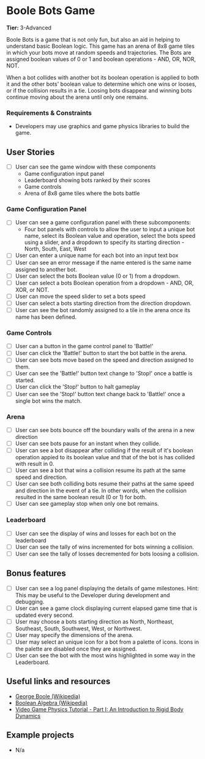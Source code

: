 # Boole Bots Game

**Tier:** 3-Advanced

Boole Bots is a game that is not only fun, but also an aid in helping to 
understand basic Boolean logic. This game has an arena of 8x8 game tiles in
which your bots move at random speeds and trajectories. The Bots are assigned
boolean values of 0 or 1 and boolean operations - AND, OR, NOR, NOT. 

When a bot collides with another bot its boolean operation is applied to both
it and the other bots' boolean value to determine which one wins or looses, or
if the collision results in a tie. Loosing bots disappear and winning bots 
continue moving about the arena until only one remains.

### Requirements & Constraints

- Developers may use graphics and game physics libraries to build the game.

## User Stories

-   [ ] User can see the game window with these components
    - Game configuration input panel
    - Leaderboard showing bots ranked by their scores
    - Game controls
    - Arena of 8x8 game tiles where the bots battle

### Game Configuration Panel
-   [ ] User can see a game configuration panel with these subcomponents:
    - Four bot panels with controls to allow the user to input a unique bot 
    name, select its Boolean value and operation, select the bots speed using a 
    slider, and a dropdown to specify its starting direction - North, South, 
    East, West
-   [ ] User can enter a unique name for each bot into an input text box
-   [ ] User can see an error message if the name entered is the same name
assigned to another bot.
-   [ ] User can select the bots Boolean value (0 or 1) from a dropdown.
-   [ ] User can select a bots Boolean operation from a dropdown - AND, OR, XOR,
or NOT.
-   [ ] User can move the speed slider to set a bots speed
-   [ ] User can select a bots starting direction from the direction dropdown.
-   [ ] User can see the bot randomly assigned to a tile in the arena once its
name has been defined.

### Game Controls
-   [ ] User can a button in the game control panel to 'Battle!'
-   [ ] User can click the 'Battle!' button to start the bot battle in the arena.
-   [ ] User can see bots move based on the speed and direction assigned to them.
-   [ ] User can see the 'Battle!' button text change to 'Stop!' once a battle
is started.
-   [ ] User can click the 'Stop!' button to halt gameplay
-   [ ] User can see the 'Stop!' button text change back to 'Battle!' once a
single bot wins the match.

### Arena
-   [ ] User can see bots bounce off the boundary walls of the arena in a new
direction
-   [ ] User can see bots pause for an instant when they collide.
-   [ ] User can see a bot disappear after colliding if the result of it's 
boolean operation appied to its boolean value and that of the bot is has 
collided with result in 0.
-   [ ] User can see a bot that wins a collision resume its path at the same 
speed and direction.
-   [ ] User can see both colliding bots resume their paths at the same speed
and direction in the event of a tie. In other words, when the collision resulted
in the same boolean result (0 or 1) for both.
-   [ ] User can see gameplay stop when only one bot remains.

### Leaderboard
-   [ ] User can see the display of wins and losses for each bot on the
leaderboard
-   [ ] User can see the tally of wins incremented for bots winning a collision.
-   [ ] User can see the tally of losses decremented for bots loosing a collision.

## Bonus features

-   [ ] User can see a log panel displaying the details of game milestones.
Hint: This may be useful to the Developer during development and debugging.
-   [ ] User can see a game clock displaying current elapsed game time that is
updated every second.
-   [ ] User may choose a bots starting direction as North, Northeast, Southeast,
South, Southwest, West, or Northwest.
-   [ ] User may specify the dimensions of the arena.
-   [ ] User may select an unique icon for a bot from a palette of icons. Icons
in the palette are disabled once they are assigned.
-   [ ] User can see the bot with the most wins highlighted in some way in the
Leaderboard.

## Useful links and resources

- [George Boole (Wikipedia)](https://en.wikipedia.org/wiki/George_Boole)
- [Boolean Algebra (Wikipedia)](https://en.wikipedia.org/wiki/Boolean_algebra)
- [Video Game Physics Tutorial - Part I: An Introduction to Rigid Body Dynamics](https://www.toptal.com/game/video-game-physics-part-i-an-introduction-to-rigid-body-dynamics)

## Example projects

- N/a
